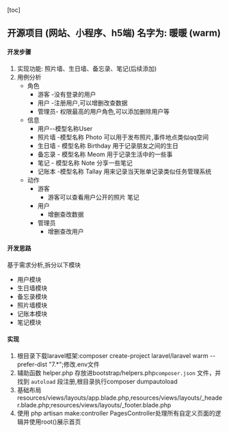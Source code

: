 [toc]

## 开源项目 (网站、小程序、h5端)  名字为: 暖暖 (warm)

#### 开发步骤

1. 实现功能: 照片墙、生日墙、备忘录、笔记(后续添加)
2. 用例分析
   - 角色
     	- 游客 -没有登录的用户 
     	- 用户 -注册用户,可以增删改查数据
     	- 管理员- 权限最高的用户角色,可以添加删除用户等
   - 信息
     	- 用户--模型名称User
     	- 照片墙 -模型名称 Photo 可以用于发布照片,事件地点类似qq空间
     	- 生日墙 - 模型名称 Birthday  用于记录朋友之间的生日
     	- 备忘录 - 模型名称 Meom      用于记录生活中的一些事
     	- 笔记 - 模型名称 Note             分享一些笔记
     	- 记账本 -模型名称 Tallay         用来记录当天账单记录类似任务管理系统
   - 动作
      - 游客
        - 游客可以查看用户公开的照片 笔记
     - 用户
       - 增删查改数据
     - 管理员
       - 增删查改用户

#### 开发思路

 基于需求分析,拆分以下模块

- 用户模块
- 生日墙模块
- 备忘录模块
- 照片墙模块
- 记账本模块
- 笔记模块



#### 实现

1. 根目录下载laravel框架:composer create-project laravel/laravel warm --prefer-dist "7.*";修改.env文件
2. 辅助函数  helper.php 存放进bootstrap/helpers.php`composer.json` 文件，并找到 `autoload` 段注册,根目录执行composer dumpautoload
3. 基础布局 resources/views/layouts/app.blade.php,resources/views/layouts/_header.blade.php;resources/views/layouts/_footer.blade.php
4. 使用 php artisan make:controller PagesController处理所有自定义页面的逻辑并使用root()展示首页

